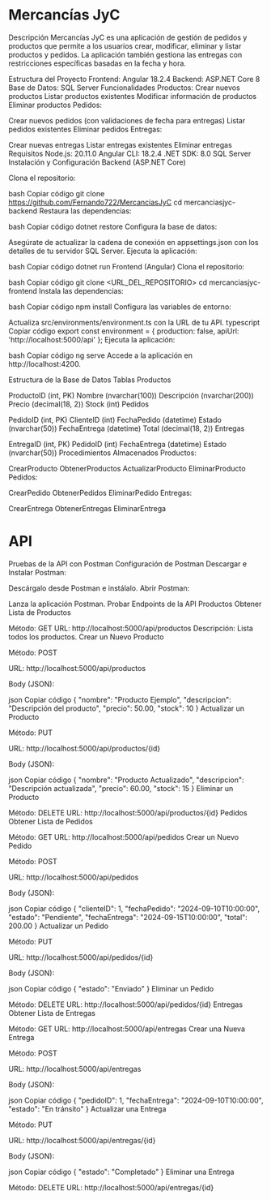 # Mercancías JyC

 Descripción
Mercancías JyC es una aplicación de gestión de pedidos y productos que permite a los usuarios crear, modificar, eliminar y listar productos y pedidos. La aplicación también gestiona las entregas con restricciones específicas basadas en la fecha y hora.

 Estructura del Proyecto
 Frontend: Angular 18.2.4
 Backend: ASP.NET Core 8
 Base de Datos: SQL Server
 Funcionalidades
 Productos:
 Crear nuevos productos
 Listar productos existentes
 Modificar información de productos
 Eliminar productos
 Pedidos:

 Crear nuevos pedidos (con validaciones de fecha para entregas)
 Listar pedidos existentes
 Eliminar pedidos
 Entregas:

 Crear nuevas entregas
 Listar entregas existentes
 Eliminar entregas
 Requisitos
 Node.js: 20.11.0
 Angular CLI: 18.2.4
 .NET SDK: 8.0
 SQL Server
 Instalación y Configuración
Backend (ASP.NET Core)

Clona el repositorio:

bash
Copiar código
git clone <https://github.com/Fernando722/MercanciasJyC>
cd mercanciasjyc-backend
Restaura las dependencias:

bash
Copiar código
dotnet restore
Configura la base de datos:

Asegúrate de actualizar la cadena de conexión en appsettings.json con los detalles de tu servidor SQL Server.
Ejecuta la aplicación:

bash
Copiar código
dotnet run
Frontend (Angular)
Clona el repositorio:

bash
Copiar código
git clone <URL_DEL_REPOSITORIO>
cd mercanciasjyc-frontend
Instala las dependencias:

bash
Copiar código
npm install
Configura las variables de entorno:

Actualiza src/environments/environment.ts con la URL de tu API.
typescript
Copiar código
export const environment = {
  production: false,
  apiUrl: 'http://localhost:5000/api'
};
Ejecuta la aplicación:

bash
Copiar código
ng serve
Accede a la aplicación en http://localhost:4200.

Estructura de la Base de Datos
Tablas
Productos

ProductoID (int, PK)
Nombre (nvarchar(100))
Descripción (nvarchar(200))
Precio (decimal(18, 2))
Stock (int)
Pedidos

PedidoID (int, PK)
ClienteID (int)
FechaPedido (datetime)
Estado (nvarchar(50))
FechaEntrega (datetime)
Total (decimal(18, 2))
Entregas

EntregaID (int, PK)
PedidoID (int)
FechaEntrega (datetime)
Estado (nvarchar(50))
Procedimientos Almacenados
Productos:

CrearProducto
ObtenerProductos
ActualizarProducto
EliminarProducto
Pedidos:

CrearPedido
ObtenerPedidos
EliminarPedido
Entregas:

CrearEntrega
ObtenerEntregas
EliminarEntrega

# API

Pruebas de la API con Postman
Configuración de Postman
Descargar e Instalar Postman:

Descárgalo desde Postman e instálalo.
Abrir Postman:

Lanza la aplicación Postman.
Probar Endpoints de la API
Productos
Obtener Lista de Productos

Método: GET
URL: http://localhost:5000/api/productos
Descripción: Lista todos los productos.
Crear un Nuevo Producto

Método: POST

URL: http://localhost:5000/api/productos

Body (JSON):

json
Copiar código
{
  "nombre": "Producto Ejemplo",
  "descripcion": "Descripción del producto",
  "precio": 50.00,
  "stock": 10
}
Actualizar un Producto

Método: PUT

URL: http://localhost:5000/api/productos/{id}

Body (JSON):

json
Copiar código
{
  "nombre": "Producto Actualizado",
  "descripcion": "Descripción actualizada",
  "precio": 60.00,
  "stock": 15
}
Eliminar un Producto

Método: DELETE
URL: http://localhost:5000/api/productos/{id}
Pedidos
Obtener Lista de Pedidos

Método: GET
URL: http://localhost:5000/api/pedidos
Crear un Nuevo Pedido

Método: POST

URL: http://localhost:5000/api/pedidos

Body (JSON):

json
Copiar código
{
  "clienteID": 1,
  "fechaPedido": "2024-09-10T10:00:00",
  "estado": "Pendiente",
  "fechaEntrega": "2024-09-15T10:00:00",
  "total": 200.00
}
Actualizar un Pedido

Método: PUT

URL: http://localhost:5000/api/pedidos/{id}

Body (JSON):

json
Copiar código
{
  "estado": "Enviado"
}
Eliminar un Pedido

Método: DELETE
URL: http://localhost:5000/api/pedidos/{id}
Entregas
Obtener Lista de Entregas

Método: GET
URL: http://localhost:5000/api/entregas
Crear una Nueva Entrega

Método: POST

URL: http://localhost:5000/api/entregas

Body (JSON):

json
Copiar código
{
  "pedidoID": 1,
  "fechaEntrega": "2024-09-10T10:00:00",
  "estado": "En tránsito"
}
Actualizar una Entrega

Método: PUT

URL: http://localhost:5000/api/entregas/{id}

Body (JSON):

json
Copiar código
{
  "estado": "Completado"
}
Eliminar una Entrega

Método: DELETE
URL: http://localhost:5000/api/entregas/{id}

